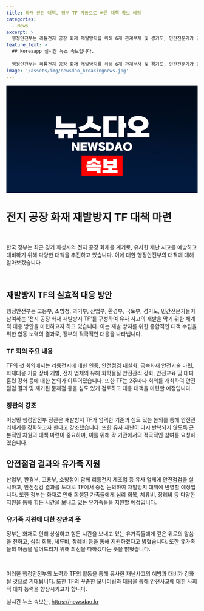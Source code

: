 ```yaml
---
title: 화재 안전 대책, 정부 TF 가동으로 빠른 대책 확보 예정
categories:
  - News
excerpt: >
  행정안전부는 리튬전지 공장 화재 재발방지를 위해 6개 관계부처 및 경기도, 민간전문가가 참여하는 TF를 구성했다. TF는 주기적으로 회의를 개최하여 화재 예방부터 대응까지 종합적인 안전관리체계를 논의할 예정이며, 이상민 장관은 유사 재난을 예방하기 위해 법·제도 개선, 기술 개발, 교육 등 종합적인 대책을 요청했다. TF는 안전점검 결과를 바탕으로 재발방지 대책을 마련하고, 화재사고로 인해 희생된 가족들에 대한 지원 방안도 논의 중이다. TF는 지난 6월부터 안전점검을 진행하고 있으며, 현재는 사고수습 진행상황과 피해자·유가족 지원에 대한 대책들을 점검하고 있다.
feature_text: >
  ## koreaapp 실시간 뉴스 속보입니다.

  행정안전부는 리튬전지 공장 화재 재발방지를 위해 6개 관계부처 및 경기도, 민간전문가가 참여하는 TF를 구성했다. TF는 주기적으로 회의를 개최하여 화재 예방부터 대응까지 종합적인 안전관리체계를 논의할 예정이며, 이상민 장관은 유사 재난을 예방하기 위해 법·제도 개선, 기술 개발, 교육 등 종합적인 대책을 요청했다. TF는 안전점검 결과를 바탕으로 재발방지 대책을 마련하고, 화재사고로 인해 희생된 가족들에 대한 지원 방안도 논의 중이다. TF는 지난 6월부터 안전점검을 진행하고 있으며, 현재는 사고수습 진행상황과 피해자·유가족 지원에 대한 대책들을 점검하고 있다.
image: '/assets/img/newsdao_breakingnews.jpg'
---
```


<p><img src="/assets/img/newsdao_breakingnews.jpg" alt="koreaapp 속보" /></p>

<h1>전지 공장 화재 재발방지 TF 대책 마련</h1>

<p data-ke-size="size16">&nbsp;</p>

<p>한국 정부는 최근 경기 화성시의 전지 공장 화재를 계기로, 유사한 재난 사고를 예방하고 대비하기 위해 다양한 대책을 추진하고 있습니다. 이에 대한 행정안전부의 대책에 대해 알아보겠습니다.</p>

<p data-ke-size="size16">&nbsp;</p>

<h2 data-ke-size="size26">재발방지 TF의 실효적 대응 방안</h2>

<p>행정안전부는 고용부, 소방청, 과기부, 산업부, 환경부, 국토부, 경기도, 민간전문가들이 참여하는 '전지 공장 화재 재발방지 TF'를 구성하여 유사 사고의 재발을 막기 위한 체계적 대응 방안을 마련하고자 하고 있습니다. 이는 재발 방지를 위한 종합적인 대책 수립을 위한 합동 노력의 결과로, 정부의 적극적인 대응을 나타냅니다.</p>

<h3>TF 회의 주요 내용</h3>

<p>TF의 첫 회의에서는 리튬전지에 대한 인증, 안전점검 내실화, 금속화재 안전기술 마련, 화재대응 기술·장비 개발, 전지 업체의 유해 화학물질 안전관리 강화, 안전교육 및 대피 훈련 강화 등에 대한 논의가 이루어졌습니다. 또한 TF는 2주마다 회의를 개최하여 안전점검 결과 및 제기된 문제점 등을 심도 있게 검토하고 대응 대책을 마련할 예정입니다.</p>

<h3>장관의 강조</h3>

<p>이상민 행정안전부 장관은 재발방지 TF가 엄격한 기준과 심도 있는 논의를 통해 안전관리체계를 강화하고자 한다고 강조했습니다. 또한 유사 재난이 다시 반복되지 않도록 근본적인 차원의 대책 마련이 중요하며, 이를 위해 각 기관에서의 적극적인 참여를 요청하였습니다.</p>

<h2 data-ke-size="size26">안전점검 결과와 유가족 지원</h2>

<p>산업부, 환경부, 고용부, 소방청이 함께 리튬전지 제조업 등 유사 업체에 안전점검을 실시하고, 안전점검 결과를 토대로 TF에서 중점 논의하여 재발방지 대책에 반영할 예정입니다. 또한 정부는 화재로 인해 희생된 가족들에게 심리 회복, 체류비, 장례비 등 다양한 지원을 통해 힘든 시간을 보내고 있는 유가족들을 지원할 예정입니다.</p>

<h3>유가족 지원에 대한 장관의 뜻</h3>

<p>정부는 화재로 인해 상실하고 힘든 시간을 보내고 있는 유가족들에게 깊은 위로의 말씀을 전하고, 심리 회복, 체류비, 장례비 등을 통해 지원하겠다고 밝혔습니다. 또한 유가족들의 아픔을 덜어드리기 위해 최선을 다하겠다는 뜻을 밝혔습니다.</p>

<p data-ke-size="size16">&nbsp;</p>

<p>이러한 행정안전부의 노력과 TF의 활동을 통해 유사한 재난사고의 예방과 대비가 강화될 것으로 기대됩니다. 또한 TF의 꾸준한 모니터링과 대응을 통해 안전사고에 대한 사회적 대처 능력을 향상시키고자 합니다.</p>
실시간 뉴스 속보는, <a href="https://newsdao.kr" rel="dofollow">https://newsdao.kr</a>


